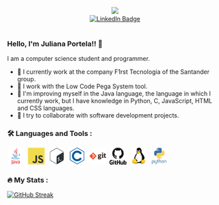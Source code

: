 <div id="header" align="center">
  <img src="https://media.giphy.com/media/VTtANKl0beDFQRLDTh/giphy.gif" width="300"/>
</div>

<div id="badges" align="center"> 
  <a href="https://www.linkedin.com/in/juliana-portela-a2799a6b/">
    <img src="https://img.shields.io/badge/LinkedIn-blue?style=for-the-badge&logo=linkedin&logoColor=white" alt="LinkedIn Badge"/>
  </a>
</div>

<div id="views" align="center">
    <img src="https://komarev.com/ghpvc/?username=Julianaportehla&style=flat-square&color=blue" alt=""/>
</div>


### Hello, I'm Juliana Portela!! 👾

I am a computer science student and programmer.
- 🔭 I currently work at the company F1rst Tecnologia of the Santander group.
- 🔭 I work with the Low Code Pega System tool.
- 🌱 I'm improving myself in the Java language, the language in which I currently work, but I have knowledge in Python, C, JavaScript, HTML and CSS languages.
- 👯 I try to collaborate with software development projects.

### :hammer_and_wrench: Languages and Tools :

<div>
 <img src="https://github.com/devicons/devicon/blob/master/icons/java/java-original-wordmark.svg" title="Java" alt="Java" width="40" height="40"/>&nbsp; 
  <img src="https://github.com/devicons/devicon/blob/master/icons/javascript/javascript-original.svg" title="JavaScript" alt="JavaScript" width="40" height="40"/>&nbsp; 
  <img src="https://github.com/devicons/devicon/blob/master/icons/bash/bash-plain.svg" title="Bash" alt="Bash" width="40" height="40"/>&nbsp; 
  <img src="https://github.com/devicons/devicon/blob/master/icons/c/c-line.svg" title="C" alt="C" width="40" height="40"/>&nbsp; 
  <img src="https://github.com/devicons/devicon/blob/master/icons/git/git-original-wordmark.svg" title="Git" alt="Git" width="40" height="40"/>&nbsp; 
  <img src="https://github.com/devicons/devicon/blob/master/icons/github/github-original-wordmark.svg" title="GitHub" alt="GitHub" width="40" height="40"/>&nbsp; 
  <img src="https://github.com/devicons/devicon/blob/master/icons/linux/linux-original.svg" title="Linux" alt="Linux" width="40" height="40"/>&nbsp; 
  <img src="https://github.com/devicons/devicon/blob/master/icons/python/python-original-wordmark.svg" title="Python" alt="Python" width="40" height="40"/>&nbsp; 
</div>  
  
  ### :fire: My Stats :
  
  [![GitHub Streak](http://github-readme-streak-stats.herokuapp.com?user=Julianaportehla&theme=radical&date_format=M%20j%5B%2C%20Y%5D)](https://git.io/streak-stats)
  


<!--
**Julianaportehla/Julianaportehla** is a ✨ _special_ ✨ repository because its `README.md` (this file) appears on your GitHub profile.

Here are some ideas to get you started:

- 🔭 I’m currently working on ...
- 🌱 I’m currently learning ...
- 👯 I’m looking to collaborate on ...
- 🤔 I’m looking for help with ...
- 💬 Ask me about ...
- 📫 How to reach me: ...
- 😄 Pronouns: ...
- ⚡ Fun fact: ...
-->
